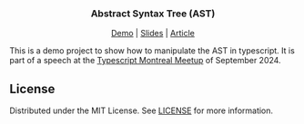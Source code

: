 <div align="center">
  <h3 text-align="center">
    Abstract Syntax Tree (AST)
  </h3>
  <p align="center">
    <a href="https://friedrith.github.io/react-composition">Demo</a> | <a href="https://friedrith.github.io/react-composition/slides">Slides</a> | <a href="https://thibault-friedrich.medium.com/keep-your-react-components-maintainable-with-solid-react-composition-codecraftsmanship-4-2969834e9ffa">Article</a>
  </p>
</div>

This is a demo project to show how to manipulate the AST in typescript. It is part of a speech at the [Typescript Montreal Meetup](https://www.meetup.com/typescript-montreal/events/301681223) of September 2024.

## License

Distributed under the MIT License. See [LICENSE](./LICENSE) for more information.
